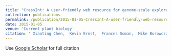 ```yaml
---
title: "CressInt: A user-friendly web resource for genome-scale exploration of gene regulation in Arabidopsis thaliana"
collection: publications
permalink: /publication/2015-01-05-CressInt-A-user-friendly-web-resource-for-genome-scale-exploration-of-gene-regulation-in-Arabidopsis-thaliana
date: 2015-01-05
venue: 'Current plant biology'
citation: ' Xiaoting Chen,  Kevin Ernst,  Frances Soman,  Mike Borowczak,  Matthew Weirauch, &quot;CressInt: A user-friendly web resource for genome-scale exploration of gene regulation in Arabidopsis thaliana.&quot; Current plant biology, 2015.'
---
```

Use [Google Scholar](https://scholar.google.com/scholar?q=CressInt:+A+user+friendly+web+resource+for+genome+scale+exploration+of+gene+regulation+in+Arabidopsis+thaliana) for full citation